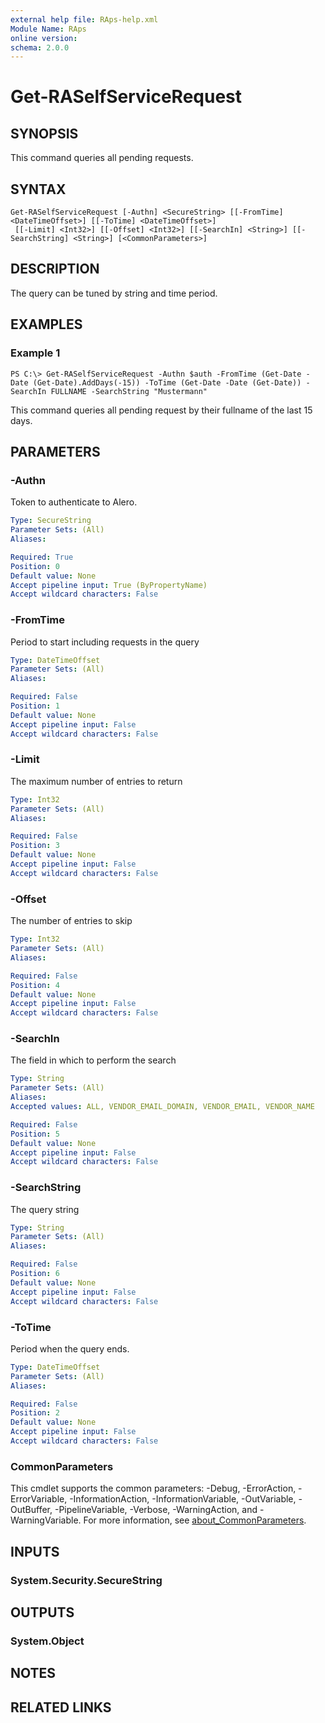 ```yaml
---
external help file: RAps-help.xml
Module Name: RAps
online version:
schema: 2.0.0
---
```


# Get-RASelfServiceRequest

## SYNOPSIS
This command queries all pending requests.

## SYNTAX

```
Get-RASelfServiceRequest [-Authn] <SecureString> [[-FromTime] <DateTimeOffset>] [[-ToTime] <DateTimeOffset>]
 [[-Limit] <Int32>] [[-Offset] <Int32>] [[-SearchIn] <String>] [[-SearchString] <String>] [<CommonParameters>]
```

## DESCRIPTION
The query can be tuned by string and time period.

## EXAMPLES

### Example 1
```
PS C:\> Get-RASelfServiceRequest -Authn $auth -FromTime (Get-Date -Date (Get-Date).AddDays(-15)) -ToTime (Get-Date -Date (Get-Date)) -SearchIn FULLNAME -SearchString "Mustermann"
```

This command queries all pending request by their fullname of the last 15 days.

## PARAMETERS

### -Authn
Token to authenticate to Alero.

```yaml
Type: SecureString
Parameter Sets: (All)
Aliases:

Required: True
Position: 0
Default value: None
Accept pipeline input: True (ByPropertyName)
Accept wildcard characters: False
```

### -FromTime
Period to start including requests in the query

```yaml
Type: DateTimeOffset
Parameter Sets: (All)
Aliases:

Required: False
Position: 1
Default value: None
Accept pipeline input: False
Accept wildcard characters: False
```

### -Limit
The maximum number of entries to return

```yaml
Type: Int32
Parameter Sets: (All)
Aliases:

Required: False
Position: 3
Default value: None
Accept pipeline input: False
Accept wildcard characters: False
```

### -Offset
The number of entries to skip

```yaml
Type: Int32
Parameter Sets: (All)
Aliases:

Required: False
Position: 4
Default value: None
Accept pipeline input: False
Accept wildcard characters: False
```

### -SearchIn
The field in which to perform the search

```yaml
Type: String
Parameter Sets: (All)
Aliases:
Accepted values: ALL, VENDOR_EMAIL_DOMAIN, VENDOR_EMAIL, VENDOR_NAME

Required: False
Position: 5
Default value: None
Accept pipeline input: False
Accept wildcard characters: False
```

### -SearchString
The query string

```yaml
Type: String
Parameter Sets: (All)
Aliases:

Required: False
Position: 6
Default value: None
Accept pipeline input: False
Accept wildcard characters: False
```

### -ToTime
Period when the query ends.

```yaml
Type: DateTimeOffset
Parameter Sets: (All)
Aliases:

Required: False
Position: 2
Default value: None
Accept pipeline input: False
Accept wildcard characters: False
```

### CommonParameters
This cmdlet supports the common parameters: -Debug, -ErrorAction, -ErrorVariable, -InformationAction, -InformationVariable, -OutVariable, -OutBuffer, -PipelineVariable, -Verbose, -WarningAction, and -WarningVariable. For more information, see [about_CommonParameters](http://go.microsoft.com/fwlink/?LinkID=113216).

## INPUTS

### System.Security.SecureString
## OUTPUTS

### System.Object
## NOTES

## RELATED LINKS
